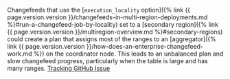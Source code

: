 Changefeeds that use the [`execution_locality` option]({% link {{ page.version.version }}/changefeeds-in-multi-region-deployments.md %}#run-a-changefeed-job-by-locality) set to a [secondary region]({% link {{ page.version.version }}/multiregion-overview.md %}#secondary-regions) could create a plan that assigns most of the ranges to an [aggregator]({% link {{ page.version.version }}/how-does-an-enterprise-changefeed-work.md %}) on the coordinator node. This leads to an unbalanced plan and slow changefeed progress, particularly when the table is large and has many ranges. [Tracking GitHub Issue](https://github.com/cockroachdb/cockroach/issues/124822)